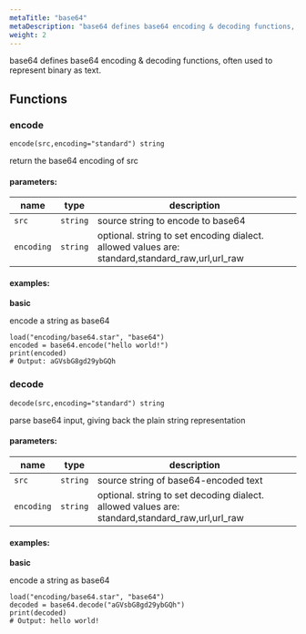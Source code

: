 ```yaml
---
metaTitle: "base64"
metaDescription: "base64 defines base64 encoding & decoding functions, often used to represent binary as text."
weight: 2
---
```


base64 defines base64 encoding & decoding functions, often used to represent binary as text.

## Functions



### encode

```
encode(src,encoding="standard") string
```

return the base64 encoding of src

#### parameters:

| name | type | description |
|------|------|-------------|
| `src` | `string` | source string to encode to base64 |
| `encoding` | `string` | optional. string to set encoding dialect. allowed values are: standard,standard_raw,url,url_raw |

#### examples:
**basic**

encode a string as base64

```
load("encoding/base64.star", "base64")
encoded = base64.encode("hello world!")
print(encoded)
# Output: aGVsbG8gd29ybGQh
```




### decode

```
decode(src,encoding="standard") string
```

parse base64 input, giving back the plain string representation

#### parameters:

| name | type | description |
|------|------|-------------|
| `src` | `string` | source string of base64-encoded text |
| `encoding` | `string` | optional. string to set decoding dialect. allowed values are: standard,standard_raw,url,url_raw |

#### examples:
**basic**

encode a string as base64

```
load("encoding/base64.star", "base64")
decoded = base64.decode("aGVsbG8gd29ybGQh")
print(decoded)
# Output: hello world!
```




